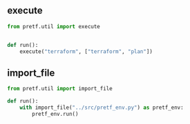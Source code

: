 ## execute

```python
from pretf.util import execute


def run():
    execute("terraform", ["terraform", "plan"])
```

## import_file

```python
from pretf.util import import_file

def run():
    with import_file("../src/pretf_env.py") as pretf_env:
        pretf_env.run()
```
